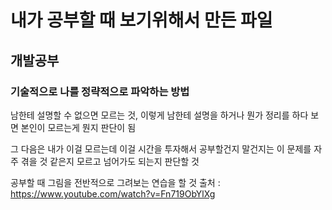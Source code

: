 # 내가 공부할 때 보기위해서 만든 파일
## 개발공부
### 기술적으로 나를 정략적으로 파악하는 방법
남한테 설명할 수 없으면 모르는 것,
이렇게 남한테 설명을 하거나 뭔가 정리를 하다 보면
본인이 모르는게 뭔지 판단이 됨

그 다음은 내가 이걸 모르는데 이걸 시간을 투자해서 공부할건지 말건지는 
이 문제를 자주 겪을 것 같은지 모르고 넘어가도 되는지 판단할 것

공부할 때 그림을 전반적으로 그려보는 연습을 할 것
출처 : https://www.youtube.com/watch?v=Fn719ObYlXg <br>
